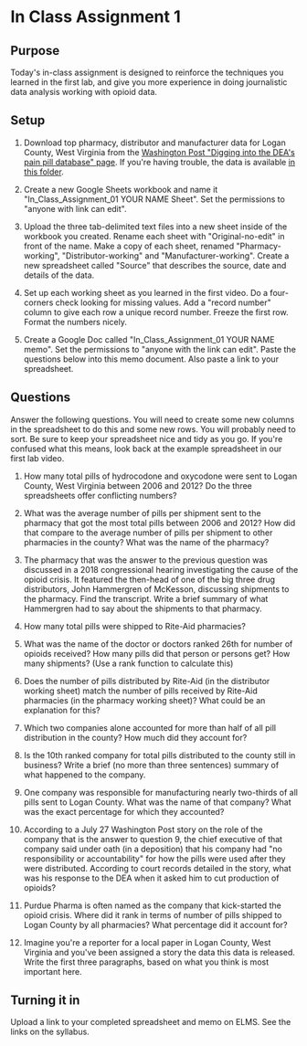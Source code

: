 # In Class Assignment 1

## Purpose

Today's in-class assignment is designed to reinforce the techniques you learned in the first lab, and give you more experience in doing journalistic data analysis working with opioid data.

## Setup

1.  Download top pharmacy, distributor and manufacturer data for Logan County, West Virginia from the [Washington Post "Digging into the DEA's pain pill database" page](https://www.washingtonpost.com/graphics/2019/investigations/dea-pain-pill-database/).  If you're having trouble, the data is available [in this folder](data/).

2.  Create a new Google Sheets workbook and name it "In_Class_Assignment_01 YOUR NAME Sheet".  Set the permissions to "anyone with link can edit".  

3.  Upload the three tab-delimited text files into a new sheet inside of the workbook you created.  Rename each sheet with "Original-no-edit" in front of the name.  Make a copy of each sheet, renamed "Pharmacy-working", "Distributor-working" and "Manufacturer-working".  Create a new spreadsheet called "Source" that describes the source, date and details of the data.

4.  Set up each working sheet as you learned in the first video. Do a four-corners check looking for missing values.  Add a "record number" column to give each row a unique record number.  Freeze the first row. Format the numbers nicely.

5.  Create a Google Doc called "In_Class_Assignment_01 YOUR NAME memo". Set the permissions to "anyone with the link can edit". Paste the questions below into this memo document. Also paste a link to your spreadsheet.

## Questions

Answer the following questions.  You will need to create some new columns in the spreadsheet to do this and some new rows.  You will probably need to sort.  Be sure to keep your spreadsheet nice and tidy as you go. If you're confused what this means, look back at the example spreadsheet in our first lab video.      

1.  How many total pills of hydrocodone and oxycodone were sent to Logan County, West Virginia between 2006 and 2012?  Do the three spreadsheets offer conflicting numbers?

2.  What was the average number of pills per shipment sent to the pharmacy that got the most total pills between 2006 and 2012?  How did that compare to the average number of pills per shipment to other pharmacies in the county? What was the name of the pharmacy?

3.  The pharmacy that was the answer to the previous question was discussed in a 2018 congressional hearing investigating the cause of the opioid crisis.  It featured the then-head of one of the big three drug distributors, John Hammergren of McKesson, discussing shipments to the pharmacy. Find the transcript.  Write a brief summary of what Hammergren had to say about the shipments to that pharmacy.   

4.  How many total pills were shipped to Rite-Aid pharmacies?

5.  What was the name of the doctor or doctors ranked 26th for number of opioids received?  How many pills did that person or persons get? How many shipments? (Use a rank function to calculate this)

6.  Does the number of pills distributed by Rite-Aid (in the distributor working sheet) match the number of pills received by Rite-Aid pharmacies (in the pharmacy working sheet)? What could be an explanation for this?

7.  Which two companies alone accounted for more than half of all pill distribution in the county?  How much did they account for?

8.  Is the 10th ranked company for total pills distributed to the county still in business? Write a brief (no more than three sentences) summary of what happened to the company.

9.  One company was responsible for manufacturing nearly two-thirds of all pills sent to Logan County.  What was the name of that company?  What was the exact percentage for which they accounted?  

10.  According to a July 27 Washington Post story on the role of the company that is the answer to question 9, the chief executive of that company said under oath (in a deposition) that his company had "no responsibility or accountability" for how the pills were used after they were distributed.  According to court records detailed in the story, what was his response to the DEA when it asked him to cut production of opioids?

11. Purdue Pharma is often named as the company that kick-started the opioid crisis.  Where did it rank in terms of number of pills shipped to Logan County by all pharmacies?  What percentage did it account for?

12. Imagine you're a reporter for a local paper in Logan County, West Virginia and you've been assigned a story the data this data is released.  Write the first three paragraphs, based on what you think is most important here.  

## Turning it in

Upload a link to your completed spreadsheet and memo on ELMS.  See the links on the syllabus.
